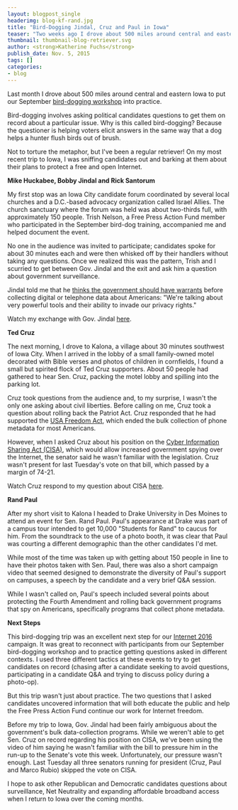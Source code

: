 ```yaml
---
layout: blogpost_single
headerimg: blog-kf-rand.jpg
title: "Bird-Dogging Jindal, Cruz and Paul in Iowa"
teaser: "Two weeks ago I drove about 500 miles around central and eastern Iowa to put our September bird-dogging workshop into practice."
thumbnail: thumbnail-blog-retriever.svg
author: <strong>Katherine Fuchs</strong>
publish_date: Nov. 5, 2015
tags: []
categories:
- blog
---
```

Last month I drove about 500 miles around central and eastern Iowa to put our September [bird-dogging workshop](https://internet2016.net/blog/iowa-workshop/) into practice.

Bird-dogging involves asking political candidates questions to get them on record about a particular issue. Why is this called bird-dogging? Because the questioner is helping voters elicit answers in the same way that a dog helps a hunter flush birds out of brush.

Not to torture the metaphor, but I've been a regular retriever! On my most recent trip to Iowa, I was sniffing candidates out and barking at them about their plans to protect a free and open Internet.

**Mike Huckabee, Bobby Jindal and Rick Santorum**

My first stop was an Iowa City candidate forum coordinated by several local churches and a D.C.-based advocacy organization called Israel Allies. The church sanctuary where the forum was held was about two-thirds full, with approximately 150 people. Trish Nelson, a Free Press Action Fund member who participated in the September bird-dog training, accompanied me and helped document the event. 

No one in the audience was invited to participate; candidates spoke for about 30 minutes each and were then whisked off by their handlers without taking any questions. Once we realized this was the pattern, Trish and I scurried to get between Gov. Jindal and the exit and ask him a question about government surveillance.

Jindal told me that he [thinks the government should have warrants](https://www.youtube.com/watch?v=bSPWOaCLw3c) before collecting digital or telephone data about Americans: "We're talking about very powerful tools and their ability to invade our privacy rights."

Watch my exchange with Gov. Jindal [here](https://www.youtube.com/watch?v=bSPWOaCLw3c).

**Ted Cruz**

The next morning, I drove to Kalona, a village about 30 minutes southwest of Iowa City. When I arrived in the lobby of a small family-owned motel decorated with Bible verses and photos of children in cornfields, I found a small but spirited flock of Ted Cruz supporters. About 50 people had gathered to hear Sen. Cruz, packing the motel lobby and spilling into the parking lot.

Cruz took questions from the audience and, to my surprise, I wasn't the only one asking about civil liberties. Before calling on me, Cruz took a question about rolling back the Patriot Act. Cruz responded that he had supported the [USA Freedom Act](http://www.freepress.net/blog/2015/06/03/usa-freedom-act-passed-now-what), which ended the bulk collection of phone metadata for most Americans.

However, when I asked Cruz about his position on the [Cyber Information Sharing Act (CISA)](http://www.freepress.net/blog/2015/07/28/cyber-bill-gives-companies-perfect-cover-gut-your-privacy), which would allow increased government spying over the Internet, the senator said he wasn't familiar with the legislation. Cruz wasn't present for last Tuesday's vote on that bill, which passed by a margin of 74-21.

Watch Cruz respond to my question about CISA [here](https://www.facebook.com/internet2016/videos/1505163873142638/).

**Rand Paul**

After my short visit to Kalona I headed to Drake University in Des Moines to attend an event for Sen. Rand Paul. Paul's appearance at Drake was part of a campus tour intended to get 10,000 "Students for Rand" to caucus for him. From the soundtrack to the use of a photo booth, it was clear that Paul was courting a different demographic than the other candidates I'd met.

While most of the time was taken up with getting about 150 people in line to have their photos taken with Sen. Paul, there was also a short campaign video that seemed designed to demonstrate the diversity of Paul's support on campuses, a speech by the candidate and a very brief Q&A session.

While I wasn't called on, Paul's speech included several points about protecting the Fourth Amendment and rolling back government programs that spy on Americans, specifically programs that collect phone metadata.

**Next Steps**

This bird-dogging trip was an excellent next step for our [Internet 2016](https://internet2016.net/) campaign. It was great to reconnect with participants from our September bird-dogging workshop and to practice getting questions asked in different contexts. I used three different tactics at these events to try to get candidates on record (chasing after a candidate seeking to avoid questions, participating in a candidate Q&A and trying to discuss policy during a photo-op).

But this trip wasn't just about practice. The two questions that I asked candidates uncovered information that will both educate the public and help the Free Press Action Fund continue our work for Internet freedom.

Before my trip to Iowa, Gov. Jindal had been fairly ambiguous about the government's bulk data-collection programs. While we weren't able to get Sen. Cruz on record regarding his position on CISA, we've been using the video of him saying he wasn't familiar with the bill to pressure him in the run-up to the Senate's vote this week. Unfortunately, our pressure wasn't enough. Last Tuesday all three senators running for president (Cruz, Paul and Marco Rubio) skipped the vote on CISA.

I hope to ask other Republican and Democratic candidates questions about surveillance, Net Neutrality and expanding affordable broadband access when I return to Iowa over the coming months.


